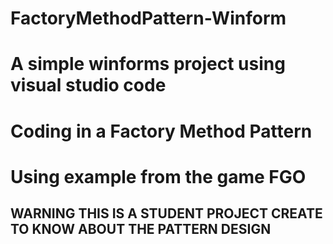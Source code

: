 # FactoryMethodPattern-Winform
# A simple winforms project using visual studio code
# Coding in a Factory Method Pattern
# Using example from the game FGO
## WARNING THIS IS A STUDENT PROJECT CREATE TO KNOW ABOUT THE PATTERN DESIGN
